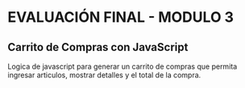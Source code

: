 # EVALUACIÓN FINAL - MODULO 3
## Carrito de Compras con JavaScript

Logica de javascript para generar un carrito de compras que permita ingresar articulos, mostrar detalles y el total de la compra.
